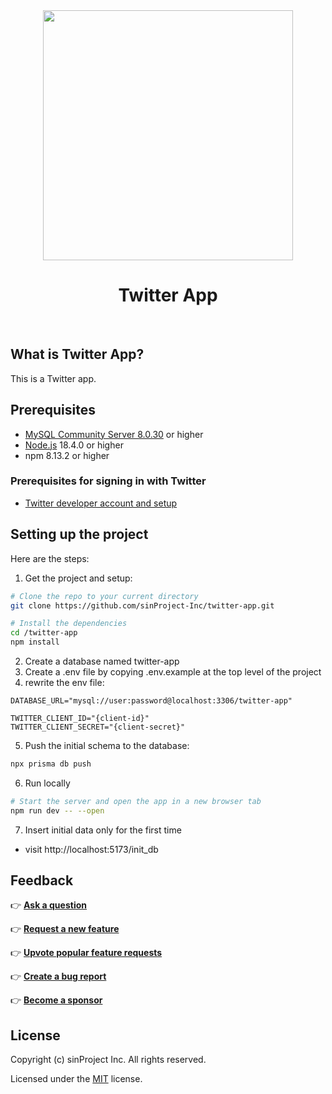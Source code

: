 <div align="center">
  <img src="https://sinproject.net/wp-content/uploads/2019/12/sinProject-01-640x677.png" width="400">
  <h1>Twitter App</h1>
  <br />
</div>

## What is Twitter App?

This is a Twitter app.

## Prerequisites

- [MySQL Community Server 8.0.30](https://dev.mysql.com/downloads/mysql/) or higher
- [Node.js](https://nodejs.org/) 18.4.0 or higher
- npm 8.13.2 or higher

### Prerequisites for signing in with Twitter

- [Twitter developer account and setup](https://developer.twitter.com/en/docs/apps/overview)

## Setting up the project

Here are the steps:

1. Get the project and setup:

```bash
# Clone the repo to your current directory
git clone https://github.com/sinProject-Inc/twitter-app.git

# Install the dependencies
cd /twitter-app
npm install
```

2. Create a database named twitter-app
3. Create a .env file by copying .env.example at the top level of the project
4. rewrite the env file:

```env
DATABASE_URL="mysql://user:password@localhost:3306/twitter-app"

TWITTER_CLIENT_ID="{client-id}"
TWITTER_CLIENT_SECRET="{client-secret}"
```

5. Push the initial schema to the database:

```bash
npx prisma db push
```

6. Run locally

```bash
# Start the server and open the app in a new browser tab
npm run dev -- --open
```

7. Insert initial data only for the first time
- visit http://localhost:5173/init_db 

## Feedback

👉 [**Ask a question**](https://github.com/sinProject-Inc/twitter-app/discussions/new)

👉 [**Request a new feature**](https://github.com/sinProject-Inc/twitter-app/issues/new)

👉 [**Upvote popular feature requests**](https://github.com/sinProject-Inc/twitter-app/issues/)

👉 [**Create a bug report**](https://github.com/sinProject-Inc/twitter-app/issues/new)

👉 [**Become a sponsor**](https://github.com/sponsors/sinproject-iwasaki)

## License

Copyright (c) sinProject Inc. All rights reserved.

Licensed under the [MIT](https://github.com/sinProject-Inc/twitter-app/blob/main/LICENSE) license.


